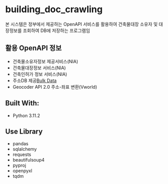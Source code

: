 # building_doc_crawling
본 시스템은 정부에서 제공하는 OpenAPI 서비스를 활용하여 건축물대장 소유자 및 대장정보를 조회하여 DB에 저장하는 프로그램임

## 활용 OpenAPI 정보
* 건축물소유자정보 제공서비스(NIA)
* 건축물대장정보 서비스(NIA)
* 건축인허가 정보 서비스(NIA)
* 주소DB 제공[Bulk Data](행안부)
* Geocoder API 2.0 주소-좌표 변환(Vworld)

## Built With:
* Python 3.11.2

## Use Library
* pandas
* sqlalchemy
* requests
* beautifulsoup4
* pyproj
* openpyxl
* tqdm
